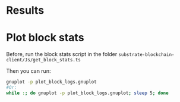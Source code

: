 # Results

# Plot block stats

Before, run the block stats script in the folder `substrate-blockchain-client/Js/get_block_stats.ts`

Then you can run:
```bash
gnuplot -p plot_block_logs.gnuplot
#Or:
while :; do gnuplot -p plot_block_logs.gnuplot; sleep 5; done
```

